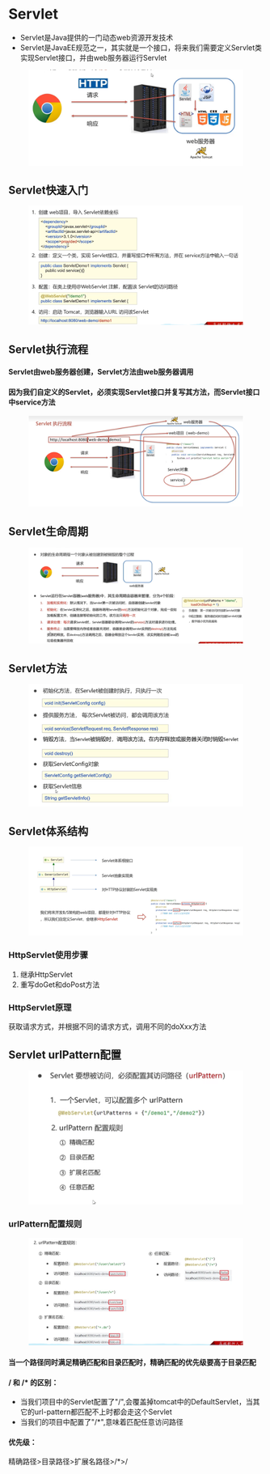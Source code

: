 # Servlet

* Servlet是Java提供的一门动态web资源开发技术
* Servlet是JavaEE规范之一，其实就是一个接口，将来我们需要定义Servlet类实现Servlet接口，并由web服务器运行Servlet

<figure><img src="../.gitbook/assets/image (9).png" alt=""><figcaption></figcaption></figure>

## Servlet快速入门

<figure><img src="../.gitbook/assets/image (2) (2).png" alt=""><figcaption></figcaption></figure>

## Servlet执行流程

#### Servlet由web服务器创建，Servlet方法由web服务器调用

#### 因为我们自定义的Servlet，必须实现Servlet接口并复写其方法，而Servlet接口中service方法

<figure><img src="../.gitbook/assets/image (16).png" alt=""><figcaption></figcaption></figure>

## Servlet生命周期

<figure><img src="../.gitbook/assets/image (3).png" alt=""><figcaption></figcaption></figure>

## Servlet方法

<figure><img src="../.gitbook/assets/image (1).png" alt=""><figcaption></figcaption></figure>

## Servlet体系结构

<figure><img src="../.gitbook/assets/image (2).png" alt=""><figcaption></figcaption></figure>

### HttpServlet使用步骤

1. 继承HttpServlet
2. 重写doGet和doPost方法

### HttpServlet原理

获取请求方式，并根据不同的请求方式，调用不同的doXxx方法

## Servlet urlPattern配置

<figure><img src="../.gitbook/assets/image (24).png" alt=""><figcaption></figcaption></figure>

### urlPattern配置规则

<figure><img src="../.gitbook/assets/image (5) (1).png" alt=""><figcaption></figcaption></figure>

#### 当一个路径同时满足精确匹配和目录匹配时，精确匹配的优先级要高于目录匹配

#### / 和 /\* 的区别：

* 当我们项目中的Servlet配置了"/",会覆盖掉tomcat中的DefaultServlet，当其它的url-pattern都匹配不上时都会走这个Servlet
* 当我们的项目中配置了"/\*",意味着匹配任意访问路径

#### 优先级：

精确路径>目录路径>扩展名路径>/\*>/
